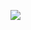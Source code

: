 [![](https://mermaid.ink/img/pako:eNp1kt1uozAQhV8FjRTlhq2AkNJYSqUoZFeRCkSB7sVCVbnYadCCjYzpH-Ld6wJblWzDBcLf-MzYh9NAygkFBJNJk7FMIq2ZyiMt6BRNCRZ_p207mSTskPPn9IiF1G72CdPUU9UPjwKXRw2lXNCe3W5jVGd3_WIdeF7gx6pcFJwN0AvczU2MCjUzH1C0CaOt_ytGklYyY48DpoycDjpQLOt_s35uVtF9GK18V4nDGFUSM6Lk1Xk94QXOWE_dwFtt_Xt3v_292X_tc6jznIjsiYrTjoNkHfhhtL9dR8F_upSzSoo6lVycPU7_Xu12McJleactl9fKt0_arXvrxqxzbowG58Zw7Mu4dubS32769pqgQ0GFcpGoxDQfugS6tCSA1OdHYBJIWKv24Vry8JWlgJQjVIe6JFhSN8PqZxSADjivFC0xA9TACyDLnF0sHNs0Lg3n0radmQ6vgH5cWRfGlWmYznwxny8My2x1eONcdTBVwbItx7DmM9syFjNTB0oy5b3XJ7oLdjfiTyfoRrbvkIXioQ?type=png)](https://mermaid.live/edit#pako:eNp1kt1uozAQhV8FjRTlhq2AkNJYSqUoZFeRCkSB7sVCVbnYadCCjYzpH-Ld6wJblWzDBcLf-MzYh9NAygkFBJNJk7FMIq2ZyiMt6BRNCRZ_p207mSTskPPn9IiF1G72CdPUU9UPjwKXRw2lXNCe3W5jVGd3_WIdeF7gx6pcFJwN0AvczU2MCjUzH1C0CaOt_ytGklYyY48DpoycDjpQLOt_s35uVtF9GK18V4nDGFUSM6Lk1Xk94QXOWE_dwFtt_Xt3v_292X_tc6jznIjsiYrTjoNkHfhhtL9dR8F_upSzSoo6lVycPU7_Xu12McJleactl9fKt0_arXvrxqxzbowG58Zw7Mu4dubS32769pqgQ0GFcpGoxDQfugS6tCSA1OdHYBJIWKv24Vry8JWlgJQjVIe6JFhSN8PqZxSADjivFC0xA9TACyDLnF0sHNs0Lg3n0radmQ6vgH5cWRfGlWmYznwxny8My2x1eONcdTBVwbItx7DmM9syFjNTB0oy5b3XJ7oLdjfiTyfoRrbvkIXioQ)
